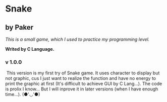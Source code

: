 # Snake

## by Paker



*This is a small game, which I used to practice my programming level.*

**Writed by C Language.**



### v 1.0.0

​	This version is my first try of Snake game. It uses character to display but not graphic, cus I just want to realize the function and have no energy to print the graphic at first (It's difficult to achieve GUI by C Lang…). The code is prolix I know… But I will inprove it in later versions (when I have enough time…). (●'◡'●) 

